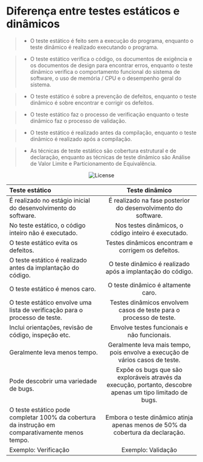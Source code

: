 # Diferença entre testes estáticos e dinâmicos

> - O teste estático é feito sem a execução do programa, enquanto o teste dinâmico é realizado executando o programa.

> - O teste estático verifica o código, os documentos de exigência e os documentos de design para encontrar erros, enquanto o teste dinâmico verifica o comportamento funcional do sistema de software, o uso de memória / CPU e o desempenho geral do sistema.

> - O teste estático é sobre a prevenção de defeitos, enquanto o teste dinâmico é sobre encontrar e corrigir os defeitos.

> - O teste estático faz o processo de verificação enquanto o teste dinâmico faz o processo de validação.

> - O teste estático é realizado antes da compilação, enquanto o teste dinâmico é realizado após a compilação.

> - As técnicas de teste estático são cobertura estrutural e de declaração, enquanto as técnicas de teste dinâmico são Análise de Valor Limite e Particionamento de Equivalência.

<p align="center">
  <img alt="License" src="https://github.com/rxaviersantos/software-testing/assets/85380530/56791bec-3581-49e2-8358-47d932751fed">
</p>

| Teste estático | Teste dinâmico | 
| :---           |    :----:   |        
| É realizado no estágio inicial do desenvolvimento do software.     | É realizado na fase posterior do desenvolvimento do software.     |
| No teste estático, o código inteiro não é executado.  | Nos testes dinâmicos, o código inteiro é executado.      | 
| O teste estático evita os defeitos.   | Testes dinâmicos encontram e corrigem os defeitos.       | 
| O teste estático é realizado antes da implantação do código. | O teste dinâmico é realizado após a implantação do código.     | 
| O teste estático é menos caro.  | O teste dinâmico é altamente caro.     | 
| O teste estático envolve uma lista de verificação para o processo de teste.  | Testes dinâmicos envolvem casos de teste para o processo de teste.      | 
| Inclui orientações, revisão de código, inspeção etc.   | Envolve testes funcionais e não funcionais.       | 
| Geralmente leva menos tempo.   | Geralmente leva mais tempo, pois envolve a execução de vários casos de teste.     | 
| Pode descobrir uma variedade de bugs.  | Expõe os bugs que são exploráveis através da execução, portanto, descobre apenas um tipo limitado de bugs.       | 
| O teste estático pode completar 100% da cobertura da instrução em comparativamente menos tempo.   |  Embora o teste dinâmico atinja apenas menos de 50% da cobertura da declaração.       | 
| Exemplo: Verificação  | Exemplo: Validação   | 
